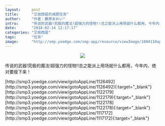 ```yaml
---
layout:     post
title:      "艾丽西娅的减肥任务"
author:     "作者：藤原あおい"
intro:      "传说的武器!究极的魔法!超强力的怪物!!总之能派上用场就什么都用，今年内、绝对要瘦下来！"
date:       "2018-02-14 12:17:17"
categories: "艾丽西娅"
tags:       "任务"
image:      "http://smp.yoedge.com/smp-app/resource/viewImage/1004110appline.png"
---
```

<div style="text-align: center">
<p><img src="http://smp.yoedge.com/smp-app/resource/viewImage/1004110appline.png"/></p>
</div>
<p class="post-meta">
<span>传说的武器!究极的魔法!超强力的怪物!!总之能派上用场就什么都用，今年内、绝对要瘦下来！</span>
</p>
[http://smp3.yoedge.com/view/gotoAppLine/1126492](http://smp3.yoedge.com/view/gotoAppLine/1126492){:target="_blank"}
[http://smp3.yoedge.com/view/gotoAppLine/1122179](http://smp3.yoedge.com/view/gotoAppLine/1122179){:target="_blank"}
[http://smp3.yoedge.com/view/gotoAppLine/1122178](http://smp3.yoedge.com/view/gotoAppLine/1122178){:target="_blank"}
[http://smp3.yoedge.com/view/gotoAppLine/1117172](http://smp3.yoedge.com/view/gotoAppLine/1117172){:target="_blank"}


